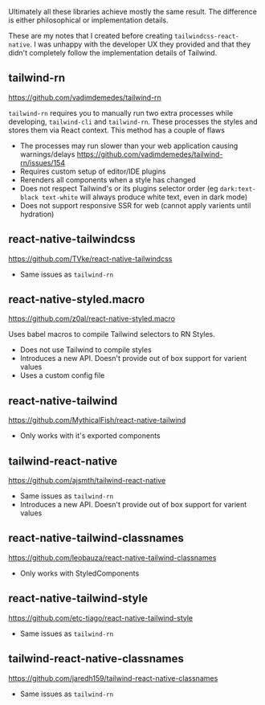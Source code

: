 Ultimately all these libraries achieve mostly the same result. The difference is either philosophical or implementation details. 

These are my notes that I created before creating `tailwindcss-react-native`. I was unhappy with the developer UX they provided and that they didn't completely follow the implementation details of Tailwind.

## tailwind-rn 

https://github.com/vadimdemedes/tailwind-rn

`tailwind-rn` requires you to manually run two extra processes while developing,  `tailwind-cli` and `tailwind-rn`. These processes the styles and stores them via React context. This method has a couple of flaws

* The processes may run slower than your web application causing warnings/delays https://github.com/vadimdemedes/tailwind-rn/issues/154
* Requires custom setup of editor/IDE plugins
* Rerenders all components when a style has changed
* Does not respect Tailwind's or its plugins selector order (eg `dark:text-black text-white` will always produce white text, even in dark mode)
* Does not support responsive SSR for web (cannot apply varients until hydration)

## react-native-tailwindcss

https://github.com/TVke/react-native-tailwindcss

* Same issues as `tailwind-rn`

## react-native-styled.macro

https://github.com/z0al/react-native-styled.macro

Uses babel macros to compile Tailwind selectors to RN Styles.

* Does not use Tailwind to compile styles
* Introduces a new API. Doesn't provide out of box support for varient values
* Uses a custom config file

## react-native-tailwind

https://github.com/MythicalFish/react-native-tailwind

* Only works with it's exported components

## tailwind-react-native

https://github.com/ajsmth/tailwind-react-native

* Same issues as `tailwind-rn`
* Introduces a new API. Doesn't provide out of box support for varient values

## react-native-tailwind-classnames

https://github.com/leobauza/react-native-tailwind-classnames

* Only works with StyledComponents

## react-native-tailwind-style

https://github.com/etc-tiago/react-native-tailwind-style

* Same issues as `tailwind-rn`

## tailwind-react-native-classnames

https://github.com/jaredh159/tailwind-react-native-classnames

* Same issues as `tailwind-rn`